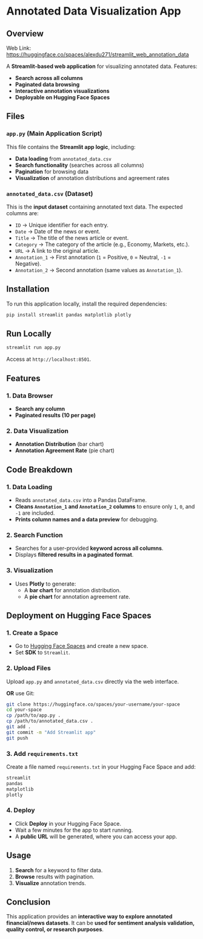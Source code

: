 # Annotated Data Visualization App

## Overview

Web Link: https://huggingface.co/spaces/alexdu271/streamlit_web_annotation_data

A **Streamlit-based web application** for visualizing annotated data. Features:
- **Search across all columns**
- **Paginated data browsing**
- **Interactive annotation visualizations**
- **Deployable on Hugging Face Spaces**

## Files
### `app.py` (Main Application Script)
This file contains the **Streamlit app logic**, including:
- **Data loading** from `annotated_data.csv`
- **Search functionality** (searches across all columns)
- **Pagination** for browsing data
- **Visualization** of annotation distributions and agreement rates

### `annotated_data.csv` (Dataset)
This is the **input dataset** containing annotated text data. The expected columns are:
- `ID` → Unique identifier for each entry.
- `Date` → Date of the news or event.
- `Title` → The title of the news article or event.
- `Category` → The category of the article (e.g., Economy, Markets, etc.).
- `URL` → A link to the original article.
- `Annotation_1` → First annotation (`1` = Positive, `0` = Neutral, `-1` = Negative).
- `Annotation_2` → Second annotation (same values as `Annotation_1`).

## Installation
To run this application locally, install the required dependencies:
```bash
pip install streamlit pandas matplotlib plotly
```

## Run Locally
```bash
streamlit run app.py
```
Access at `http://localhost:8501`.

## Features
### **1. Data Browser**
- **Search any column**
- **Paginated results (10 per page)**

### **2. Data Visualization**
- **Annotation Distribution** (bar chart)
- **Annotation Agreement Rate** (pie chart)

## Code Breakdown
### **1. Data Loading**
- Reads `annotated_data.csv` into a Pandas DataFrame.
- **Cleans `Annotation_1` and `Annotation_2` columns** to ensure only `1`, `0`, and `-1` are included.
- **Prints column names and a data preview** for debugging.

### **2. Search Function**
- Searches for a user-provided **keyword across all columns**.
- Displays **filtered results in a paginated format**.

### **3. Visualization**
- Uses **Plotly** to generate:
  - A **bar chart** for annotation distribution.
  - A **pie chart** for annotation agreement rate.

## Deployment on Hugging Face Spaces
### **1. Create a Space**
- Go to [Hugging Face Spaces](https://huggingface.co/spaces) and create a new space.
- Set **SDK** to `Streamlit`.

### **2. Upload Files**
Upload `app.py` and `annotated_data.csv` directly via the web interface.

**OR** use Git:
```bash
git clone https://huggingface.co/spaces/your-username/your-space
cd your-space
cp /path/to/app.py .
cp /path/to/annotated_data.csv .
git add .
git commit -m "Add Streamlit app"
git push
```

### **3. Add `requirements.txt`**
Create a file named `requirements.txt` in your Hugging Face Space and add:
```txt
streamlit
pandas
matplotlib
plotly
```

### **4. Deploy**
- Click **Deploy** in your Hugging Face Space.
- Wait a few minutes for the app to start running.
- A **public URL** will be generated, where you can access your app.

## Usage
1. **Search** for a keyword to filter data.
2. **Browse** results with pagination.
3. **Visualize** annotation trends.

## Conclusion
This application provides an **interactive way to explore annotated financial/news datasets**. It can be **used for sentiment analysis validation, quality control, or research purposes**.


